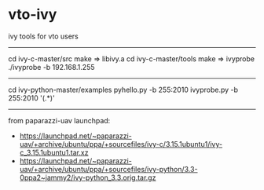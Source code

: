 # vto-ivy
ivy tools for vto users

-------------------------------------------------------------------------------

cd ivy-c-master/src 
make 
=> libivy.a 
cd ivy-c-master/tools 
make 
=> ivyprobe 
./ivyprobe -b 192.168.1.255 

-------------------------------------------------------------------------------
cd ivy-python-master/examples
pyhello.py -b 255:2010
ivyprobe.py -b 255:2010 '(.*)'

-------------------------------------------------------------------------------
from paparazzi-uav launchpad:
- https://launchpad.net/~paparazzi-uav/+archive/ubuntu/ppa/+sourcefiles/ivy-c/3.15.1ubuntu1/ivy-c_3.15.1ubuntu1.tar.xz
- https://launchpad.net/~paparazzi-uav/+archive/ubuntu/ppa/+sourcefiles/ivy-python/3.3-0ppa2~jammy2/ivy-python_3.3.orig.tar.gz
